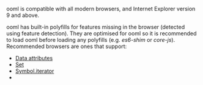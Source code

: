 ooml is compatible with all modern browsers, and Internet Explorer version 9 and above.

ooml has built-in polyfills for features missing in the browser (detected using feature detection). They are optimised for ooml so it is recommended to load ooml before loading any polyfills (e.g. *es6-shim* or *core-js*). Recommended browsers are ones that support:

- [Data attributes](https://developer.mozilla.org/en-US/docs/Web/HTML/Global_attributes/data-*)
- [Set](https://developer.mozilla.org/en/docs/Web/JavaScript/Reference/Global_Objects/Set)
- [Symbol.iterator](https://developer.mozilla.org/en-US/docs/Web/JavaScript/Reference/Global_Objects/Symbol/iterator)
- [<template>](https://developer.mozilla.org/en/docs/Web/HTML/Element/template)
